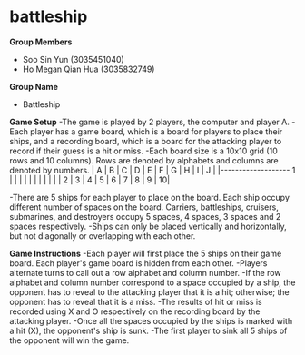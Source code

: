 # battleship

**Group Members**

- Soo Sin Yun (3035451040)
- Ho Megan Qian Hua (3035832749)

**Group Name**
- Battleship

**Game Setup**
-The game is played by 2 players, the computer and player A.
-Each player has a game board, which is a board for players to place their ships, and a recording board, which is a board for the attacking player to record if their guess is a hit or miss.
-Each board size is a 10x10 grid (10 rows and 10 columns). Rows are denoted by alphabets and columns are denoted by numbers.
  | A | B | C | D | E | F | G | H | I | J |
  |-------------------
1 | | | | | | | | | | |
2 |
3 |
4 |
5 |
6 |
7 |
8 |
9 |
10|


-There are 5 ships for each player to place on the board. Each ship occupy different number of spaces on the board. Carriers, battleships, cruisers, submarines, and destroyers occupy 5 spaces, 4 spaces, 3 spaces and 2 spaces respectively.
-Ships can only be placed vertically and horizontally, but not diagonally or overlapping with each other.

**Game Instructions**
-Each player will first place the 5 ships on their game board. Each player's game board is hidden from each other.
-Players alternate turns to call out a row alphabet and column number. 
-If the row alphabet and column number correspond to a space occupied by a ship, the opponent has to reveal to the attacking player that it is a hit; otherwise; the opponent has to reveal that it is a miss.
-The results of hit or miss is recorded using X and O respectively on the recording board by the attacking player.
-Once all the spaces occupied by the ships is marked with a hit (X), the opponent's ship is sunk.
-The first player to sink all 5 ships of the opponent will win the game.

